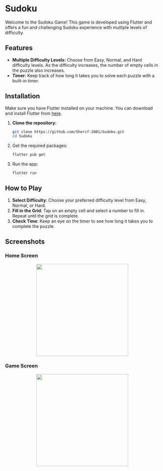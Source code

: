 # Sudoku

Welcome to the Sudoku Game! This game is developed using Flutter and offers a fun and challenging Sudoku experience with multiple levels of difficulty.

## Features

- **Multiple Difficulty Levels:** Choose from Easy, Normal, and Hard difficulty levels. As the difficulty increases, the number of empty cells in the puzzle also increases.
- **Timer:** Keep track of how long it takes you to solve each puzzle with a built-in timer.

## Installation

Make sure you have Flutter installed on your machine. You can download and install Flutter from [here](https://flutter.dev/docs/get-started/install).

1. **Clone the repository:**
   ```sh
   git clone https://github.com/Sherif-2001/Sudoku.git
   cd Sudoku
   ```

2. Get the required packages:
    ```bash
    flutter pub get
    ```

3. Run the app:
    ```bash
    flutter run
    ```

## How to Play
1. **Select Difficulty**: Choose your preferred difficulty level from Easy, Normal, or Hard.
2. **Fill in the Grid**: Tap on an empty cell and select a number to fill in. Repeat until the grid is complete.
3. **Check Time**: Keep an eye on the timer to see how long it takes you to complete the puzzle.

## Screenshots

### Home Screen
<p align="center">
<img src="" width=300;  />
</p>

### Game Screen
<p align="center">
<img src="" width=300; align="center" />
</p>
